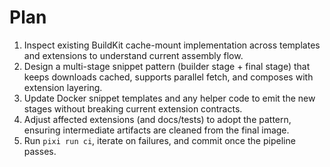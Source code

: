# Plan

1. Inspect existing BuildKit cache-mount implementation across templates and extensions to understand current assembly flow.
2. Design a multi-stage snippet pattern (builder stage + final stage) that keeps downloads cached, supports parallel fetch, and composes with extension layering.
3. Update Docker snippet templates and any helper code to emit the new stages without breaking current extension contracts.
4. Adjust affected extensions (and docs/tests) to adopt the pattern, ensuring intermediate artifacts are cleaned from the final image.
5. Run `pixi run ci`, iterate on failures, and commit once the pipeline passes.
